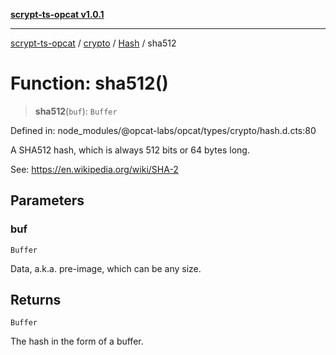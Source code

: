 [**scrypt-ts-opcat v1.0.1**](../../../../../README.md)

***

[scrypt-ts-opcat](../../../../../README.md) / [crypto](../../../README.md) / [Hash](../README.md) / sha512

# Function: sha512()

> **sha512**(`buf`): `Buffer`

Defined in: node\_modules/@opcat-labs/opcat/types/crypto/hash.d.cts:80

A SHA512 hash, which is always 512 bits or 64 bytes long.

See:
https://en.wikipedia.org/wiki/SHA-2

## Parameters

### buf

`Buffer`

Data, a.k.a. pre-image, which can be any size.

## Returns

`Buffer`

The hash in the form of a buffer.
